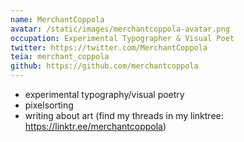 ```yaml
---
name: MerchantCoppola
avatar: /static/images/merchantcoppola-avatar.png
occupation: Experimental Typographer & Visual Poet
twitter: https://twitter.com/MerchantCoppola
teia: merchant_coppola
github: https://github.com/merchantcoppola
---
```


- experimental typography/visual poetry
- pixelsorting
- writing about art (find my threads in my linktree: https://linktr.ee/merchantcoppola)
